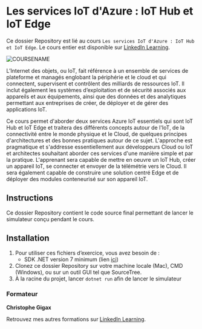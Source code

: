 # Les services IoT d'Azure : IoT Hub et IoT Edge

Ce dossier Repository est lié au cours `Les services IoT d'Azure : IoT Hub et IoT Edge`. Le cours entier est disponible sur [LinkedIn Learning][lil-course-url].

![COURSENAME][lil-thumbnail-url] 

L’Internet des objets, ou IoT, fait référence à un ensemble de services de plateforme et managés englobant la périphérie et le cloud et qui connectent, supervisent et contrôlent des milliards de ressources IoT. Il inclut également les systèmes d’exploitation et de sécurité associés aux appareils et aux équipements, ainsi que des données et des analytiques permettant aux entreprises de créer, de déployer et de gérer des applications IoT.

Ce cours permet d'aborder deux services Azure IoT essentiels qui sont IoT Hub et IoT Edge et traitera des différents concepts autour de l'IoT, de la connectivité entre le monde physique et le Cloud, de quelques principes d'architectures et des bonnes pratiques autour de ce sujet. L'approche est pragmatique et s'addresse essentiellement aux développeurs Cloud ou IoT et architectes souhaitant aborder ces services d'une manière simple et par la pratique. L'apprenant sera capable de mettre en oeuvre un IoT Hub, créer un appareil IoT, se connecter et envoyer de la télémétrie vers le Cloud. Il sera également capable de construire une solution centré Edge et de déployer des modules conteneurisé sur son appareil IoT.

## Instructions

Ce dossier Repository contient le code source final permettant de lancer le simulateur conçu pendant le cours.

## Installation

1. Pour utiliser ces fichiers d’exercice, vous avez besoin de : 
   - SDK .NET version 7 minimum (lien [ici](https://dotnet.microsoft.com/en-us/download))
2. Clonez ce dossier Repository sur votre machine locale (Mac), CMD (Windows), ou sur un outil GUI tel que SourceTree. 
3. À la racine du projet, lancer `dotnet run` afin de lancer le simulateur


### Formateur

**Christophe Gigax** 

 Retrouvez mes autres formations sur [LinkedIn Learning][lil-URL-trainer].

[0]: # (Replace these placeholder URLs with actual course URLs)
[lil-course-url]: https://www.linkedin.com/learning
[lil-URL-trainer]: https://www.linkedin.com/learning/instructors/christophe-gigax
[lil-thumbnail-url]: https:

[1]: # (End of FR-Instruction ###############################################################################################)

